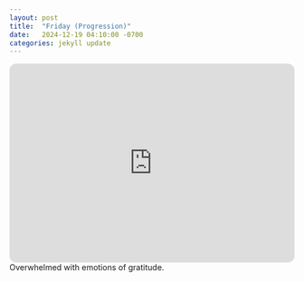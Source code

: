 ```yaml
---
layout: post
title:  "Friday (Progression)"
date:   2024-12-19 04:10:00 -0700
categories: jekyll update
---
```

<iframe style="border-radius:12px" src="https://open.spotify.com/embed/playlist/67LazGTM2wzcgpPfc4zmg5?utm_source=generator" width="100%" height="352" frameBorder="0" allowfullscreen="" allow="autoplay; clipboard-write; encrypted-media; fullscreen; picture-in-picture" loading="lazy"></iframe>
Overwhelmed with emotions of gratitude.
